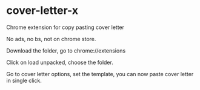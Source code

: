 # cover-letter-x

Chrome extension for copy pasting cover letter

No ads, no bs, not on chrome store.

Download the folder, go to chrome://extensions

Click on load unpacked, choose the folder.

Go to cover letter options, set the template, you can now paste cover letter in single click.
